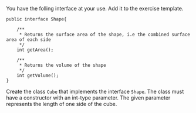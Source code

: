 
You have the folling interface at your use. Add it to the exercise template.

```
public interface Shape{
    
    /**
     * Returns the surface area of the shape, i.e the combined surface area of each side
     */ 
    int getArea();
    
    /**
     * Returns the volume of the shape
     */ 
    int getVolume();
}
```
Create the class `Cube` that implements the interface `Shape`. The class must have a constructor with an int-type parameter.
The given parameter represents the length of one side of the cube.